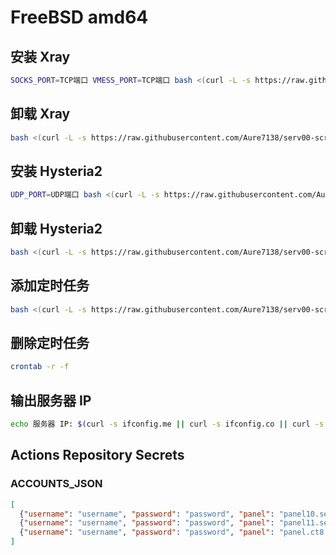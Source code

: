 # FreeBSD amd64

## 安装 Xray

```bash
SOCKS_PORT=TCP端口 VMESS_PORT=TCP端口 bash <(curl -L -s https://raw.githubusercontent.com/Aure7138/serv00-script/main/install_xray_v1.8.24.sh) 1 3
```

## 卸载 Xray

```bash
bash <(curl -L -s https://raw.githubusercontent.com/Aure7138/serv00-script/main/install_xray_v1.8.24.sh) 2 4
```

## 安装 Hysteria2

```bash
UDP_PORT=UDP端口 bash <(curl -L -s https://raw.githubusercontent.com/Aure7138/serv00-script/main/install_hysteria2.sh) 1 3
```

## 卸载 Hysteria2

```bash
bash <(curl -L -s https://raw.githubusercontent.com/Aure7138/serv00-script/main/install_hysteria2.sh) 2 4
```

## 添加定时任务

```bash
bash <(curl -L -s https://raw.githubusercontent.com/Aure7138/serv00-script/main/crontab_monitor.sh)
```

## 删除定时任务

```bash
crontab -r -f
```

## 输出服务器 IP

```bash
echo 服务器 IP: $(curl -s ifconfig.me || curl -s ifconfig.co || curl -s ifconfig.me/ip || curl -s ifconfig.co/ip || curl -s ipinfo.io/ip)
```

## Actions Repository Secrets

### ACCOUNTS_JSON

```json
[
  {"username": "username", "password": "password", "panel": "panel10.serv00.com", "ssh": "s10.serv00.com"},
  {"username": "username", "password": "password", "panel": "panel11.serv00.com", "ssh": "s11.serv00.com"},
  {"username": "username", "password": "password", "panel": "panel.ct8.pl", "ssh": "s1.ct8.pl"}
]
```

